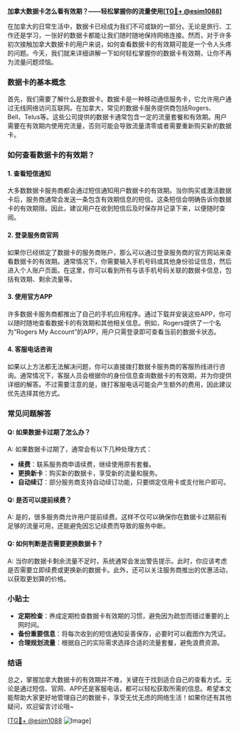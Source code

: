 **加拿大数据卡怎么看有效期？——轻松掌握你的流量使用[[TG💪+ @esim1088](https://t.me/s/esim1088)]**

在加拿大的日常生活中，数据卡已经成为我们不可或缺的一部分。无论是旅行、工作还是学习，一张好的数据卡都能让我们随时随地保持网络连接。然而，对于许多初次接触加拿大数据卡的用户来说，如何查看数据卡的有效期可能是一个令人头疼的问题。今天，我们就来详细讲解一下如何轻松掌握你的数据卡有效期，让你不再为流量问题烦恼。

### 数据卡的基本概念

首先，我们需要了解什么是数据卡。数据卡是一种移动通信服务卡，它允许用户通过无线网络访问互联网。在加拿大，常见的数据卡服务提供商包括Rogers、Bell、Telus等。这些公司提供的数据卡通常包含一定的流量套餐和有效期。用户需要在有效期内使用完流量，否则可能会导致流量清零或者需要重新购买新的数据卡。

### 如何查看数据卡的有效期？

#### 1. 查看短信通知

大多数数据卡服务商都会通过短信通知用户数据卡的有效期。当你购买或激活数据卡后，服务商通常会发送一条包含有效期信息的短信。这条短信会明确告诉你数据卡的有效期限。因此，建议用户在收到短信后及时保存并记录下来，以便随时查阅。

#### 2. 登录服务商官网

如果你已经绑定了数据卡的服务商账户，那么可以通过登录服务商的官方网站来查看数据卡的有效期。通常情况下，你需要输入手机号码或其他身份验证信息，然后进入个人账户页面。在这里，你可以看到所有与该手机号码关联的数据卡信息，包括有效期、剩余流量等。

#### 3. 使用官方APP

许多数据卡服务商都推出了自己的手机应用程序。通过下载并安装这些APP，你可以随时随地查看数据卡的有效期和其他相关信息。例如，Rogers提供了一个名为“Rogers My Account”的APP，用户只需登录即可查看当前的数据卡状态。

#### 4. 客服电话咨询

如果以上方法都无法解决问题，你可以直接拨打数据卡服务商的客服热线进行咨询。通常情况下，客服人员会根据你的身份信息查询数据卡的有效期，并为你提供详细的解答。不过需要注意的是，拨打客服电话可能会产生额外的费用，因此建议优先选择其他方式。

### 常见问题解答

#### Q: 如果数据卡过期了怎么办？
A: 如果数据卡过期了，通常会有以下几种处理方式：
- **续费**：联系服务商申请续费，继续使用原有套餐。
- **更换新卡**：购买新的数据卡，享受新的流量和服务。
- **自动续订**：部分服务商支持自动续订功能，只要绑定信用卡或支付账户即可。

#### Q: 是否可以提前续费？
A: 是的，很多服务商允许用户提前续费。这样不仅可以确保你在数据卡过期前有足够的流量可用，还能避免因忘记续费而导致的服务中断。

#### Q: 如何判断是否需要更换数据卡？
A: 当你的数据卡剩余流量不足时，系统通常会发出警告提示。此时，你应该考虑是否需要立即续费或更换新的数据卡。此外，还可以关注服务商推出的优惠活动，以获取更划算的价格。

### 小贴士

- **定期检查**：养成定期检查数据卡有效期的习惯，避免因为疏忽而错过重要的上网时间。
- **备份重要信息**：将每次收到的短信通知妥善保存，必要时可以截图作为凭证。
- **合理规划流量**：根据自己的实际需求选择合适的流量套餐，避免浪费资源。

### 结语

总之，掌握加拿大数据卡的有效期并不难，关键在于找到适合自己的查看方式。无论是通过短信、官网、APP还是客服电话，都可以轻松获取所需的信息。希望本文能帮助大家更好地管理自己的数据卡，享受无忧无虑的网络生活！如果你还有其他疑问，欢迎留言讨论哦~

[[TG💪+ @esim1088](https://t.me/s/esim1088) ![Image](https://i.postimg.cc/4NQfJmqS/Snipaste-2025-05-13-00-14-12.png)]